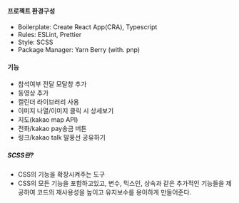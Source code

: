 #### 프로젝트 환경구성
- Boilerplate: Create React App(CRA), Typescript
- Rules: ESLint, Prettier
- Style: SCSS
- Package Manager: Yarn Berry (with. pnp)

#### 기능
- 참석여부 전달 모달창 추가
- 동영상 추가
- 캘린더 라이브러리 사용
- 이미지 나열/이미지 클릭 시 상세보기
- 지도(kakao map API)
- 전화/kakao pay송금 버튼
- 링크/kakao talk 말풍선 공유하기


##### SCSS란?
- CSS의 기능을 확장시켜주는 도구
- CSS의 모든 기능을 포함하고있고, 변수, 믹스인, 상속과 같은 추가적인 기능들을 제공하여 코드의 재사용성을 높이고 유지보수를 용이하게 만들어준다.